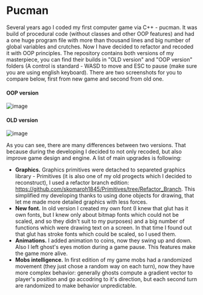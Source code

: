 # Pucman
Several years ago I coded my first computer game via C++ - pucman. It was build of procedural code (without classes and other OOP features) and had a one huge program file with more than thousand lines and big number of global variables and crutches. Now I have decided to refactor and recoded it with OOP principles. The repository contains both versions of my masterpiece, you can find their builds in "OLD version" and "OOP version" folders (A control is standard - WASD to move and ESC to pause (make sure you are using english keyboard). There are two screenshots for you to compare below, first from new game and second from old one.

#### OOP version
![image](https://user-images.githubusercontent.com/61201241/205916746-56c492f2-aa33-4a7b-96b5-829e7bb0bd4e.png)
#### OLD version 
![image](https://user-images.githubusercontent.com/61201241/202021568-40954dc4-e121-479a-b8f0-982c71c1b6b7.png)

As you can see, there are many differences between two versions. That because during the developing I decided to not only recoded, but also improve game design and engine. A list of main upgrades is following:
* **Graphics.** Graphics primitives were detached to separeted graphics library - Primitives (it is also one of my old progects which I decided to reconstruct), I used a refactor branch edition: https://github.com/skomaroh1845/Primitives/tree/Refactor_Branch. This simplified my developing thanks to using done objects for drawing, that let me made more detailed graphics with less forces.
* **New font.** In old version I created my own font (I knew that glut has it own fonts, but I knew only about bitmap fonts which could not be scaled, and so they didn't suit to my purposes) and a big number of functions which were drawing text on a screen. In that time I found out that glut has stroke fonts which could be scaled, so I used them.
* **Animations.** I added animation to coins, now they swing up and down. Also I left ghost's eyes motion during a game pause. This features make the game more alive.
* **Mobs intelligence.** In first edition of my game mobs had a randomized movement (they just chose a random way on each turn), now they have more complex behavior: generally ghosts compute a gradient vector to player's position and go accodring to it's direction, but each second turn are randomized to make behavior unpredictable.
